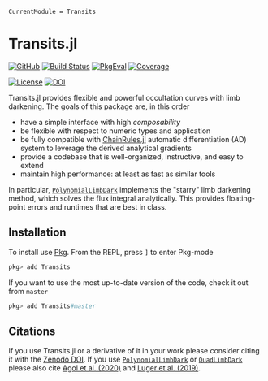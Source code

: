 ```@meta
CurrentModule = Transits
```

# Transits.jl

[![GitHub](https://img.shields.io/badge/Code-GitHub-black.svg)](https://github.com/juliaastro/Transits.jl)
[![Build Status](https://github.com/juliaastro/Transits.jl/workflows/CI/badge.svg)](https://github.com/juliaastro/Transits.jl/actions)
[![PkgEval](https://juliaci.github.io/NanosoldierReports/pkgeval_badges/T/Transits.svg)](https://juliaci.github.io/NanosoldierReports/pkgeval_badges/report.html)
[![Coverage](https://codecov.io/gh/juliaastro/Transits.jl/branch/master/graph/badge.svg)](https://codecov.io/gh/juliaastro/Transits.jl)

[![License](https://img.shields.io/badge/License-MIT-yellow.svg)](https://opensource.org/licenses/MIT)
[![DOI](https://zenodo.org/badge/DOI/10.5281/zenodo.4544095.svg)](https://doi.org/10.5281/zenodo.4544095)

Transits.jl provides flexible and powerful occultation curves with limb darkening. The goals of this package are, in this order
* have a simple interface with high *composability*
* be flexible with respect to numeric types and application
* be fully compatible with [ChainRules.jl](https://github.com/juliadiff/ChainRules.jl) automatic differentiation (AD) system to leverage the derived analytical gradients
* provide a codebase that is well-organized, instructive, and easy to extend
* maintain high performance: at least as fast as similar tools

In particular, [`PolynomialLimbDark`](@ref) implements the "starry" limb darkening method, which solves the flux integral analytically. This provides floating-point errors and runtimes that are best in class.

## Installation

To install use [Pkg](https://julialang.github.io/Pkg.jl/v1/managing-packages/). From the REPL, press `]` to enter Pkg-mode

```julia
pkg> add Transits
```
If you want to use the most up-to-date version of the code, check it out from `master`

```julia
pkg> add Transits#master
```

## Citations

If you use Transits.jl or a derivative of it in your work please consider citing it with the [Zenodo DOI](https://doi.org/10.5281/zenodo.4544095). If you use [`PolynomialLimbDark`](@ref) or [`QuadLimbDark`](@ref) please also cite [Agol et al. (2020)](https://ui.adsabs.harvard.edu/abs/2020AJ....159..123A/abstract) and [Luger et al. (2019)](https://ui.adsabs.harvard.edu/abs/2019AJ....157...64L/abstract).
